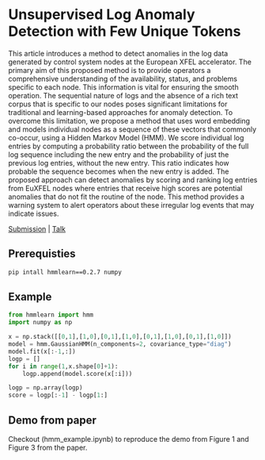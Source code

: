 # Unsupervised Log Anomaly Detection with Few Unique Tokens
This article introduces a method to detect anomalies in the log data generated by control system nodes at the European XFEL accelerator. The primary aim of this proposed method is to provide operators a comprehensive understanding of the availability, status, and problems specific to each node. This information is vital for ensuring the smooth operation. The sequential nature of logs and the absence of a rich text corpus that is specific to our nodes poses significant limitations for traditional and learning-based approaches for anomaly detection. To overcome this limitation, we propose a method that uses word embedding and models individual nodes as a sequence of these vectors that commonly co-occur, using a Hidden Markov Model (HMM). We score individual log entries by computing a probability ratio between the probability of the full log sequence including the new entry and the probability of just the previous log entries, without the new entry. This ratio indicates how probable the sequence becomes when the new entry is added. The proposed approach can detect anomalies by scoring and ranking log entries from EuXFEL nodes where entries that receive high scores are potential anomalies that do not fit the routine of the node. This method provides a warning system to alert operators about these irregular log events that may indicate issues.

[Submission](TH2AO01.pdf) | [Talk](TH2AO01_TALK.pdf)

## Prerequisties 
```bash
pip intall hmmlearn==0.2.7 numpy
```

## Example
```python
from hmmlearn import hmm
import numpy as np

x = np.stack([[0,1],[1,0],[0,1],[1,0],[0,1],[1,0],[0,1],[1,0]])
model = hmm.GaussianHMM(n_components=2, covariance_type="diag")
model.fit(x[:-1,:])
logp = []
for i in range(1,x.shape[0]+1):
    logp.append(model.score(x[:i]))

logp = np.array(logp)
score = logp[:-1] - logp[1:]

```

## Demo from paper 
Checkout (hmm_example.ipynb) to reproduce the demo from Figure 1 and Figure 3 from the paper.
